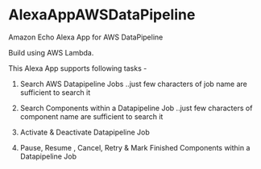 # AlexaAppAWSDataPipeline
Amazon Echo Alexa App for AWS DataPipeline

Build using AWS Lambda.

This Alexa App supports following tasks -

1. Search AWS Datapipeline Jobs ..just few characters of job name are sufficient to search it

2. Search Components within a Datapipeline Job ..just few characters of component name are sufficient to search it

3. Activate & Deactivate Datapipeline Job

4. Pause, Resume , Cancel, Retry & Mark Finished Components within a Datapipeline Job
